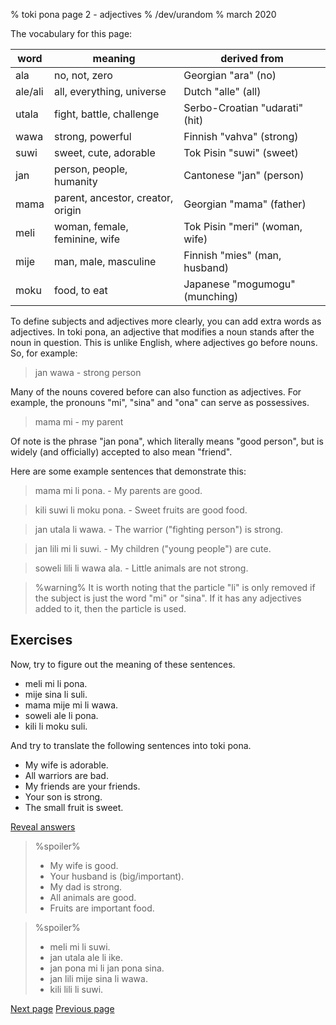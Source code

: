 % toki pona page 2 - adjectives
% /dev/urandom
% march 2020

The vocabulary for this page:

| word    | meaning                          | derived from                  |
|---------|----------------------------------|-------------------------------|
| ala     | no, not, zero                    | Georgian "ara" (no)           |
| ale/ali | all, everything, universe        | Dutch "alle" (all)            |
| utala   | fight, battle, challenge         | Serbo-Croatian "udarati" (hit)|
| wawa    | strong, powerful                 | Finnish "vahva" (strong)      |
| suwi    | sweet, cute, adorable            | Tok Pisin "suwi" (sweet)      |
| jan     | person, people, humanity         | Cantonese "jan" (person)      |
| mama    | parent, ancestor, creator, origin| Georgian "mama" (father)      |
| meli    | woman, female, feminine, wife    | Tok Pisin "meri" (woman, wife)|
| mije    | man, male, masculine             | Finnish "mies" (man, husband) |
| moku    | food, to eat                     | Japanese "mogumogu" (munching)|

To define subjects and adjectives more clearly, you can add extra words as
adjectives. In toki pona, an adjective that modifies a noun stands after the
noun in question. This is unlike English, where adjectives go before nouns. So,
for example:

> jan wawa - strong person

Many of the nouns covered before can also function as adjectives. For example,
the pronouns "mi", "sina" and "ona" can serve as possessives.

> mama mi - my parent

Of note is the phrase "jan pona", which literally means "good person", but is
widely (and officially) accepted to also mean "friend".

Here are some example sentences that demonstrate this:

> mama mi li pona. - My parents are good.

> kili suwi li moku pona. - Sweet fruits are good food.

> jan utala li wawa. - The warrior ("fighting person") is strong.

> jan lili mi li suwi. - My children ("young people") are cute.

> soweli lili li wawa ala. - Little animals are not strong.

> %warning%
> It is worth noting that the particle "li" is only removed if the subject is
> just the word "mi" or "sina". If it has any adjectives added to it, then the
> particle is used.

## Exercises

Now, try to figure out the meaning of these sentences.

* meli mi li pona.
* mije sina li suli.
* mama mije mi li wawa.
* soweli ale li pona.
* kili li moku suli.

And try to translate the following sentences into toki pona.

* My wife is adorable.
* All warriors are bad.
* My friends are your friends.
* Your son is strong.
* The small fruit is sweet.

<a name="answers" href="#answers" onclick="revealSpoilers();">Reveal answers</a>

> %spoiler%
> * My wife is good.
> * Your husband is (big/important).
> * My dad is strong.
> * All animals are good.
> * Fruits are important food.

> %spoiler%
> * meli mi li suwi.
> * jan utala ale li ike.
> * jan pona mi li jan pona sina.
> * jan lili mije sina li wawa.
> * kili lili li suwi.

[Next page](3.html) [Previous page](1.html)
